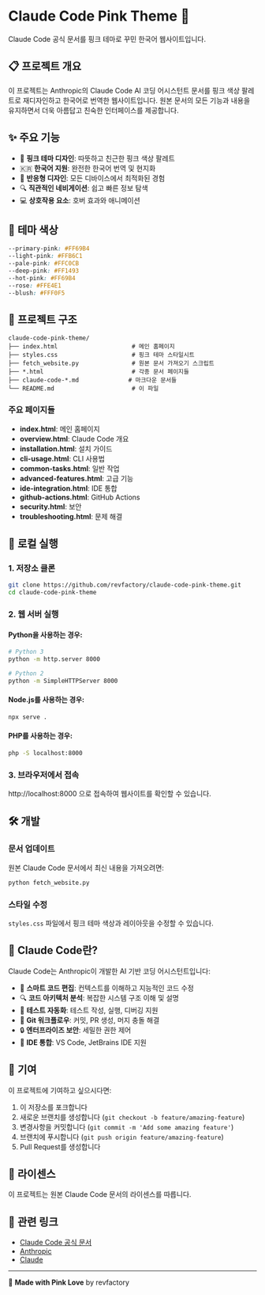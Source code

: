 # Claude Code Pink Theme 🌸

Claude Code 공식 문서를 핑크 테마로 꾸민 한국어 웹사이트입니다.

## 📋 프로젝트 개요

이 프로젝트는 Anthropic의 Claude Code AI 코딩 어시스턴트 문서를 핑크 색상 팔레트로 재디자인하고 한국어로 번역한 웹사이트입니다. 원본 문서의 모든 기능과 내용을 유지하면서 더욱 아름답고 친숙한 인터페이스를 제공합니다.

## ✨ 주요 기능

- 🎨 **핑크 테마 디자인**: 따뜻하고 친근한 핑크 색상 팔레트
- 🇰🇷 **한국어 지원**: 완전한 한국어 번역 및 현지화
- 📱 **반응형 디자인**: 모든 디바이스에서 최적화된 경험
- 🔍 **직관적인 네비게이션**: 쉽고 빠른 정보 탐색
- 💻 **상호작용 요소**: 호버 효과와 애니메이션

## 🎨 테마 색상

```css
--primary-pink: #FF69B4
--light-pink: #FFB6C1
--pale-pink: #FFC0CB
--deep-pink: #FF1493
--hot-pink: #FF69B4
--rose: #FFE4E1
--blush: #FFF0F5
```

## 📁 프로젝트 구조

```
claude-code-pink-theme/
├── index.html                     # 메인 홈페이지
├── styles.css                     # 핑크 테마 스타일시트
├── fetch_website.py               # 원본 문서 가져오기 스크립트
├── *.html                         # 각종 문서 페이지들
├── claude-code-*.md              # 마크다운 문서들
└── README.md                      # 이 파일
```

### 주요 페이지들

- **index.html**: 메인 홈페이지
- **overview.html**: Claude Code 개요
- **installation.html**: 설치 가이드
- **cli-usage.html**: CLI 사용법
- **common-tasks.html**: 일반 작업
- **advanced-features.html**: 고급 기능
- **ide-integration.html**: IDE 통합
- **github-actions.html**: GitHub Actions
- **security.html**: 보안
- **troubleshooting.html**: 문제 해결

## 🚀 로컬 실행

### 1. 저장소 클론

```bash
git clone https://github.com/revfactory/claude-code-pink-theme.git
cd claude-code-pink-theme
```

### 2. 웹 서버 실행

#### Python을 사용하는 경우:
```bash
# Python 3
python -m http.server 8000

# Python 2
python -m SimpleHTTPServer 8000
```

#### Node.js를 사용하는 경우:
```bash
npx serve .
```

#### PHP를 사용하는 경우:
```bash
php -S localhost:8000
```

### 3. 브라우저에서 접속

http://localhost:8000 으로 접속하여 웹사이트를 확인할 수 있습니다.

## 🛠️ 개발

### 문서 업데이트

원본 Claude Code 문서에서 최신 내용을 가져오려면:

```bash
python fetch_website.py
```

### 스타일 수정

`styles.css` 파일에서 핑크 테마 색상과 레이아웃을 수정할 수 있습니다.

## 📖 Claude Code란?

Claude Code는 Anthropic이 개발한 AI 기반 코딩 어시스턴트입니다:

- 🤖 **스마트 코드 편집**: 컨텍스트를 이해하고 지능적인 코드 수정
- 🔍 **코드 아키텍처 분석**: 복잡한 시스템 구조 이해 및 설명
- 🧪 **테스트 자동화**: 테스트 작성, 실행, 디버깅 지원
- 🌿 **Git 워크플로우**: 커밋, PR 생성, 머지 충돌 해결
- 🔒 **엔터프라이즈 보안**: 세밀한 권한 제어
- 🚀 **IDE 통합**: VS Code, JetBrains IDE 지원

## 🤝 기여

이 프로젝트에 기여하고 싶으시다면:

1. 이 저장소를 포크합니다
2. 새로운 브랜치를 생성합니다 (`git checkout -b feature/amazing-feature`)
3. 변경사항을 커밋합니다 (`git commit -m 'Add some amazing feature'`)
4. 브랜치에 푸시합니다 (`git push origin feature/amazing-feature`)
5. Pull Request를 생성합니다

## 📄 라이센스

이 프로젝트는 원본 Claude Code 문서의 라이센스를 따릅니다.

## 🔗 관련 링크

- [Claude Code 공식 문서](https://docs.anthropic.com/en/docs/claude-code)
- [Anthropic](https://www.anthropic.com)
- [Claude](https://claude.ai)

---

💖 **Made with Pink Love** by revfactory